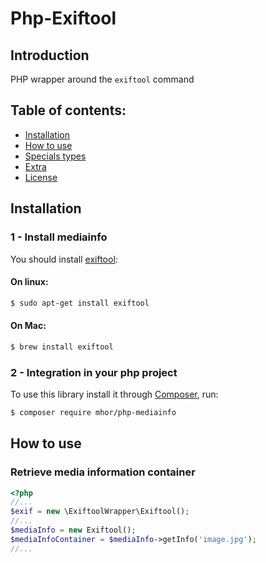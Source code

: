 # Php-Exiftool

## Introduction

PHP wrapper around the `exiftool` command

## Table of contents:
- [Installation](#installation)
- [How to use](#how-to-use)
- [Specials types](#specials-types)
- [Extra](#extra)
- [License](#license)

## Installation

### 1 - Install mediainfo
You should install [exiftool](https://exiftool.org/):

#### On linux:

```bash
$ sudo apt-get install exiftool
```

#### On Mac:

```bash
$ brew install exiftool
```

### 2 - Integration in your php project

To use this library install it through [Composer](https://getcomposer.org/), run:

```bash
$ composer require mhor/php-mediainfo
```

## How to use

### Retrieve media information container
```php
<?php
//...
$exif = new \ExiftoolWrapper\Exiftool();
//...
$mediaInfo = new Exiftool();
$mediaInfoContainer = $mediaInfo->getInfo('image.jpg');
//...
```

